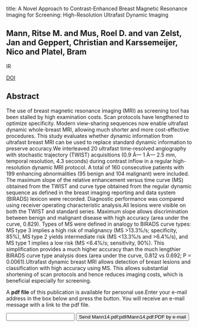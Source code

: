 title: A Novel Approach to Contrast-Enhanced Breast Magnetic Resonance Imaging for Screening: High-Resolution Ultrafast Dynamic Imaging

## Mann, Ritse M. and Mus, Roel D. and van Zelst, Jan and Geppert, Christian and Karssemeijer, Nico and Platel, Bram
IR

<a href="https://doi.org/10.1097/RLI.0000000000000057">DOI</a>

## Abstract
The use of breast magnetic resonance imaging (MRI) as screening tool has been stalled by high examination costs. Scan protocols have lengthened to optimize specificity. Modern view-sharing sequences now enable ultrafast dynamic whole-breast MRI, allowing much shorter and more cost-effective procedures. This study evaluates whether dynamic information from ultrafast breast MRI can be used to replace standard dynamic information to preserve accuracy.We interleaved 20 ultrafast time-resolved angiography with stochastic trajectory (TWIST) acquisitions (0.9 Ã— 1 Ã— 2.5 mm, temporal resolution, 4.3 seconds) during contrast inflow in a regular high-resolution dynamic MRI protocol. A total of 160 consecutive patients with 199 enhancing abnormalities (95 benign and 104 malignant) were included. The maximum slope of the relative enhancement versus time curve (MS) obtained from the TWIST and curve type obtained from the regular dynamic sequence as defined in the breast imaging reporting and data system (BIRADS) lexicon were recorded. Diagnostic performance was compared using receiver operating characteristic analysis.All lesions were visible on both the TWIST and standard series. Maximum slope allows discrimination between benign and malignant disease with high accuracy (area under the curve, 0.829). Types of MS were defined in analogy to BIRADS curve types: MS type 3 implies a high risk of malignancy (MS >13.3%/s; specificity, 85%), MS type 2 yields intermediate risk (MS <13.3%/s and >6.4%/s), and MS type 1 implies a low risk (MS <6.4%/s; sensitivity, 90%). This simplification provides a much higher accuracy than the much lengthier BIRADS curve type analysis does (area under the curve, 0.812 vs 0.692; P = 0.0061).Ultrafast dynamic breast MRI allows detection of breast lesions and classification with high accuracy using MS. This allows substantial shortening of scan protocols and hence reduces imaging costs, which is beneficial especially for screening.

A <b>pdf file</b> of this publication is available for personal use.Enter your e-mail address in the box below and press the button. You will receive an e-mail message with a link to the pdf file.
<form action="sender.php">  <input type="text" name="email">  <input type="submit" value="Send Mann14.pdf:pdf/Mann14.pdf:PDF by e-mail"></form>